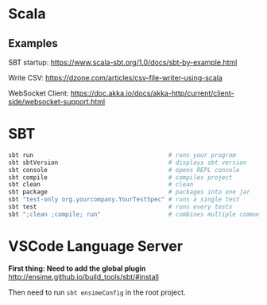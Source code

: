 # Scala

## Examples

SBT startup: <https://www.scala-sbt.org/1.0/docs/sbt-by-example.html>

Write CSV: <https://dzone.com/articles/csv-file-writer-using-scala>

WebSocket Client: <https://doc.akka.io/docs/akka-http/current/client-side/websocket-support.html>

# SBT

```bash
sbt run                                      # runs your program
sbt sbtVersion                               # displays sbt version
sbt console                                  # opens REPL console
sbt compile                                  # compiles project
sbt clean                                    # clean
sbt package                                  # packages into one jar
sbt "test-only org.yourcompany.YourTestSpec" # runs a single test
sbt test                                     # runs every tests
sbt ";clean ;compile; run"                   # combines multiple commands in a single invocation
```

# VSCode Language Server

**First thing: Need to add the global plugin**
<http://ensime.github.io/build_tools/sbt/#install>

Then need to run `sbt ensimeConfig` in the root project.
